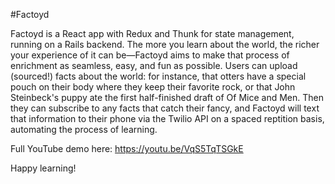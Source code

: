 #Factoyd

Factoyd is a React app with Redux and Thunk for state management, running on a Rails backend. The more you learn about the world, the richer your experience of it can be—Factoyd aims to make that process of enrichment as seamless, easy, and fun as possible. Users can upload (sourced!) facts about the world: for instance, that otters have a special pouch on their body where they keep their favorite rock, or that John Steinbeck's puppy ate the first half-finished draft of Of Mice and Men. Then they can subscribe to any facts that catch their fancy, and Factoyd will text that information to their phone via the Twilio API on a spaced reptition basis, automating the process of learning.

Full YouTube demo here: https://youtu.be/VqS5TqTSGkE

Happy learning!
